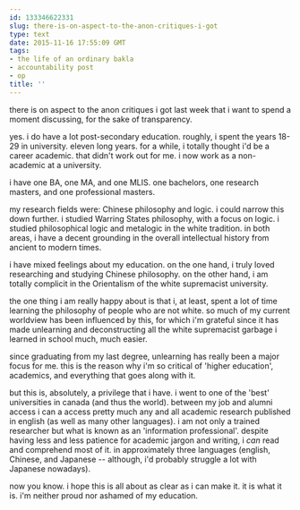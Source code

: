 ```yaml
---
id: 133346622331
slug: there-is-on-aspect-to-the-anon-critiques-i-got
type: text
date: 2015-11-16 17:55:09 GMT
tags:
- the life of an ordinary bakla
- accountability post
- op
title: ''
---
```

there is on aspect to the anon critiques i got last week that i want to spend a moment discussing, for the sake of transparency.

yes. i do have a lot post-secondary education. roughly, i spent the years 18-29 in university. eleven long years. for a while, i totally thought i'd be a career academic. that didn't work out for me. i now work as a non-academic at a university.

i have one BA, one MA, and one MLIS. one bachelors, one research masters, and one professional masters.

my research fields were: Chinese philosophy and logic. i could narrow this down further. i studied Warring States philosophy, with a focus on logic. i studied philosophical logic and metalogic in the white tradition. in both areas, i have a decent grounding in the overall intellectual history from ancient to modern times.

i have mixed feelings about my education. on the one hand, i truly loved researching and studying Chinese philosophy. on the other hand, i am totally complicit in the Orientalism of the white supremacist university.

the one thing i am really happy about is that i, at least, spent a lot of time learning the philosophy of people who are not white. so much of my current worldview has been influenced by this, for which i'm grateful since it has made unlearning and deconstructing all the white supremacist garbage i learned in school much, much easier.

since graduating from my last degree, unlearning has really been a major focus for me. this is the reason why i'm so critical of 'higher education', academics, and everything that goes along with it.

but this is, absolutely, a privilege that i have. i went to one of the 'best' universities in canada (and thus the world). between my job and alumni access i can a access pretty much any and all academic research published in english (as well as many other languages). i am not only a trained researcher but what is known as an 'information professional'. despite having less and less patience for academic jargon and writing, i *can* read and comprehend most of it. in approximately three languages (english, Chinese, and Japanese -- although, i'd probably struggle a lot with Japanese nowadays).

now you know. i hope this is all about as clear as i can make it. it is what it is. i'm neither proud nor ashamed of my education.